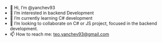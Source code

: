 - 👋 Hi, I’m @yanchev93
- 👀 I’m interested in backend Development
- 🌱 I’m currently learning C# development
- 💞️ I’m looking to collaborate on C# or JS project, focused in the backend development.
- 📫 How to reach me: teo.yanchev93@gmail.com

<!---
yanchev93/yanchev93 is a ✨ special ✨ repository because its `README.md` (this file) appears on your GitHub profile.
You can click the Preview link to take a look at your changes.
--->
